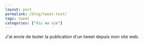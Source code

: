 ```yaml
---
layout: post
permalink: /blog/tweet-test/
tags: tweet
categories: ["Vis ma vie"]
---
```


J'ai envie de tester la publication d'un tweet depuis mon site web.
